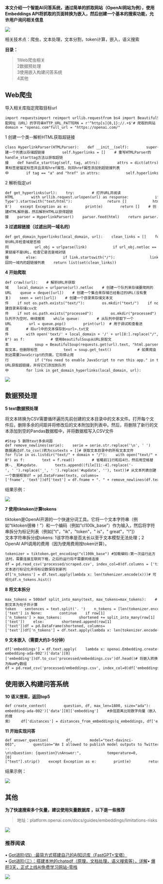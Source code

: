 **本文介绍一个智能AI问答系统，通过简单的抓取网站（OpenAI网站为例），使用Embeddings API将抓取的页面转换为嵌入，然后创建一个基本的搜索功能，允许用户询问相关信息**

![](https://mmbiz.qpic.cn/mmbiz_png/4j9C6A8ZYQFx4p58GnjNEVtqLXVtXnuur7hzf3dbGLSs374guUQKVzI1AEx0JoDfDszTtLLqCAibAciaTHRZiao5g/640?wx_fmt=png)

相关技术点：爬虫，文本处理，文本分割，token计算，嵌入，语义搜索

**目录：** 

> 1Web爬虫相关  
> 2数据预处理  
> 3使用嵌入构建问答系统  
> 4其他

Web爬虫
-----

导入相关库指定爬取目标url

```
import requestsimport reimport urllib.requestfrom bs4 import BeautifulSoupfrom collections import dequefrom html.parser import HTMLParserfrom urllib.parse import urlparseimport osimport pandas as pdimport tiktokenimport openaiimport numpy as npfrom openai.embeddings_utils import distances_from_embeddings, cosine_similarity# 匹配网址（URL）的字符串HTTP_URL_PATTERN = r'^http[s]{0,1}://.+$'# 爬取的网站domain = "openai.com"full_url = "https://openai.com/"
```

1 创建一个类--解析HTML获取超链接

```
class HyperlinkParser(HTMLParser):    def __init__(self):        super().__init__()        # 创建一个列表以存储超链接        self.hyperlinks = []    # 重写HTMLParser的handle_starttag方法以获取超链接    def handle_starttag(self, tag, attrs):        attrs = dict(attrs)        # 如果标签是锚定标签并且具有href属性，则将href属性添加到超链接列表中        if tag == "a" and "href" in attrs:            self.hyperlinks.append(attrs["href"])
```

2 解析指定url

```
def get_hyperlinks(url):    try:        # 打开URL并阅读HTML        with urllib.request.urlopen(url) as response:            if not response.info().get('Content-Type').startswith("text/html"):                return []            html = response.read().decode('utf-8')    except Exception as e:        print(e)        return []    # 创建HTML解析器，然后解析HTML以获得超链接    parser = HyperlinkParser()    parser.feed(html)    return parser.hyperlinks
```

**3 过滤超链接（过滤出同一域名的）**

```
def get_domain_hyperlinks(local_domain, url):    clean_links = []    for link in set(get_hyperlinks(url)):        clean_link = None        if re.search(HTTP_URL_PATTERN, link):            # 解析URL并检查域是否相同            url_obj = urlparse(link)            if url_obj.netloc == local_domain:                clean_link = link        # 如果链接不是URL，检查它是否是相对链接        else:            if link.startswith("/"):                link = link[1:]            elif (                    link.startswith("#")                    or link.startswith("mailto:")                    or link.startswith("tel:")            ):                continue            clean_link = "https://" + local_domain + "/" + link        if clean_link is not None:            if clean_link.endswith("/"):                clean_link = clean_link[:-1]            clean_links.append(clean_link)    # 返回同一域内的超链接列表    return list(set(clean_links))
```

**4 开始爬取**

```
def crawl(url):    # 解析URL并获取域    local_domain = urlparse(url).netloc    # 创建一个队列来存储要爬网的URL    queue = deque([url])    # 创建一个集合来存储已经看过的URL(没有重复)    seen = set([url])    # 创建一个目录来存储文本文件    if not os.path.exists("text/"):        os.mkdir("text/")    if not os.path.exists("text/" + local_domain + "/"):        os.mkdir("text/" + local_domain + "/")    # 创建目录来存储csv文件    if not os.path.exists("processed"):        os.mkdir("processed")    # 当队列不为空时，继续搜索    while queue:        # 从队列中获取下一个URL        url = queue.pop()        print(url)  # 用于调试和查看进度        # 将url中的文本保存到<url>.txt文件        with open('text/' + local_domain + '/' + url[8:].replace("/", "_") + ".txt", "w", encoding="UTF-8") as f:            # 使用BeautifulSoup从URL获取文本            soup = BeautifulSoup(requests.get(url).text, "html.parser")            # 获取文本，但删除标签            text = soup.get_text()            # 如果爬虫到达需要JavaScript的页面，它将停止爬行            if ("You need to enable JavaScript to run this app." in text):                print("Unable to parse page " + url + " due to JavaScript being required")            f.write(text)        # 从URL获取超链接，并将它们添加到队列中        for link in get_domain_hyperlinks(local_domain, url):            if link not in seen:                queue.append(link)                seen.add(link)# start crawl....# crawl(full_url)
```

![](https://mmbiz.qpic.cn/mmbiz_png/4j9C6A8ZYQFx4p58GnjNEVtqLXVtXnuu1NHBCosn9vBu8qLkPlgAPO8micfDoNblQdC6ocbDRB05V2KUI4GkVHQ/640?wx_fmt=png)

数据预处理
-----

**5 text数据预处理**

将文本转换为CSV需要循环遍历先前创建的文本目录中的文本文件。打开每个文件后，删除多余的间距并将修改后的文本附加到列表中。然后，将删除了新行的文本添加到空的Pandas数据框中，并将数据框写入CSV文件

```
#Step 5 删除text多余间距def remove_newlines(serie):    serie = serie.str.replace('\n', ' ')    serie = serie.str.replace('\\n', ' ')    serie = serie.str.replace('  ', ' ')    serie = serie.str.replace('  ', ' ')    return serie### Step 6 text数据通过df.to_csv()转为csvtexts = []# 获取文本目录中的所有文本文件for file in os.listdir("text/" + domain + "/"):    with open("text/" + domain + "/" + file, "r", encoding="UTF-8") as f:        text = f.read()        # 省略前11行和后4行，然后用空格替换-、_和#update.        texts.append((file[11:-4].replace('-', ' ').replace('_', ' ').replace('#update', ''), text))# 从文本列表创建一个数据框架df = pd.DataFrame(texts, columns=['fname', 'text'])df['text'] = df.fname + ". " + remove_newlines(df.text)df.to_csv('processed/scraped.csv')df.head()
```

结果示例：  

![](https://mmbiz.qpic.cn/mmbiz_png/4j9C6A8ZYQFx4p58GnjNEVtqLXVtXnuuWvIIv1sQFbhHlCP2WK7fuAzdYLprj3U0hoHibZvuGOmwISIsVDz8Dlw/640?wx_fmt=png)

**7 使用tiktoken计算tokens**

tiktoken是OpenAI开源的一个快速分词工具。它将一个文本字符串（例如“tiktoken很棒！”）和一个编码（例如“cl100k_base”）作为输入，然后将字符串拆分为标记列表（例如\["t"，"ik"，"token"，" is"，" great"，"!"\]）  
文本字符串拆分成tokens: 1该字符串是否太长以至于文本模型无法处理；2 OpenAI API调用的费用（因为使用费用按token计算）。

```
tokenizer = tiktoken.get_encoding("cl100k_base") #加载编码:第一次运行此方法时，需要连接互联网下载，之后的运行将不需要网络连接df = pd.read_csv('processed/scraped.csv', index_col=0)df.columns = ['title', 'text']# 对文本进行标记化并将标记数保存到新列df['n_tokens'] = df.text.apply(lambda x: len(tokenizer.encode(x)))# 可视化df.n_tokens.hist()
```

**8 将文本拆分**

```
max_tokens = 500def split_into_many(text, max_tokens=max_tokens):    # 分割文本为句子并计算token    sentences = text.split('. ')    n_tokens = [len(tokenizer.encode(" " + sentence)) for sentence in sentences]    chunks = []    tokens_so_far = 0    chunk = []    for sentence, token in zip(sentences, n_tokens):        if tokens_so_far + token > max_tokens:            chunks.append(". ".join(chunk) + ".")            chunk = []            tokens_so_far = 0        if token > max_tokens:            continue        chunk.append(sentence)        tokens_so_far += token + 1    if chunk:        chunks.append(". ".join(chunk) + ".")    return chunksshortened = []for row in df.iterrows():    if row[1]['text'] is None:        continue    if row[1]['n_tokens'] > max_tokens:        shortened += split_into_many(row[1]['text'])    else:        shortened.append(row[1]['text'])df = pd.DataFrame(shortened, columns=['text'])df['n_tokens'] = df.text.apply(lambda x: len(tokenizer.encode(x)))df.n_tokens.hist()
```

**9 文本嵌入（需要大约3-5分钟）**

```
df['embeddings'] = df.text.apply(    lambda x: openai.Embedding.create(input=x, engine='text-embedding-ada-002')['data'][0]['embedding'])df.to_csv('processed/embeddings.csv')df.head()# 将嵌入转换为NumPy数组df = pd.read_csv('processed/embeddings.csv', index_col=0)df['embeddings'] = df['embeddings'].apply(eval).apply(np.array)df.head()
```

使用嵌入构建问答系统
----------

**10 语义搜索，返回top5**

```
def create_context(        question, df, max_len=1800, size="ada"):    """    Create a context for a question by finding the most similar context from the dataframe    """    q_embeddings = openai.Embedding.create(input=question, engine='text-embedding-ada-002')['data'][0]['embedding']    #余弦距离比较数字向量（嵌入的搜索）    df['distances'] = distances_from_embeddings(q_embeddings, df['embeddings'].values, distance_metric='cosine')    returns = []    cur_len = 0    for i, row in df.sort_values('distances', ascending=True).iterrows():        cur_len += row['n_tokens'] + 4        if cur_len > max_len:            break        returns.append(row["text"])    return "\n\n###\n\n".join(returns)
```

**11 开始实现问答**

```
def answer_question(        df,        model="text-davinci-003",        question="Am I allowed to publish model outputs to Twitter, without a human review?",        max_len=1800,        size="ada",        debug=False,        max_tokens=150,        stop_sequence=None):    """    Answer a question based on the most similar context from the dataframe texts    """    context = create_context(        question,        df,        max_len=max_len,        size=size,    )    if debug:        print("Context:\n" + context)        print("\n\n")    try:        response = openai.Completion.create(            prompt=f"Answer the question based on the context below, and if the question can't be answered based on the context, say \"I don't know\"\n\nContext: {context}\n\n---\n\nQuestion: {question}\nAnswer:",            temperature=0,            max_tokens=max_tokens,            top_p=1,            frequency_penalty=0,            presence_penalty=0,            stop=stop_sequence,            model=model,        )        return response["choices"][0]["text"].strip()    except Exception as e:        print(e)        return ""print(answer_question(df, question="What day is it?", debug=False))print(answer_question(df, question="What is our newest embeddings model?"))
```

结果示例：

![](https://mmbiz.qpic.cn/mmbiz_png/4j9C6A8ZYQFx4p58GnjNEVtqLXVtXnuunqW4JlFPyhVZpm43iang0km8AaNFGevv8wKOoevfw3CicOVtb6qCVicxg/640?wx_fmt=png)

其他
--

**为了快速搜索多个矢量，建议使用矢量数据库 ，以下是一些推荐**

> 地址：platform.openai.com/docs/guides/embeddings/limitations-risks

![](https://mmbiz.qpic.cn/mmbiz_png/4j9C6A8ZYQFx4p58GnjNEVtqLXVtXnuu49M9FYuiaUhPEtRwXsyLib1bmLxDibtMcficFGxovPAHKoy9PENW1vFBcA/640?wx_fmt=png)

### **推荐阅读**

• [Gpt进阶(四）:最简方式搭建自己的AI知识库（FastGPT+宝塔）](http://mp.weixin.qq.com/s?__biz=MzkzMDIxODk2MQ==&mid=2247486134&idx=1&sn=f9152903b9a8ec61755cac79ab2ef475&chksm=c27cdc08f50b551e899702c9754cf53ad79f42f6c2c140135e4a6c9e8ed95d2af8df56ebebd8&scene=21#wechat_redirect)  
• [Gpt进阶(三）：搭建本地的chatpdf（原理，文档处理，语义搜索等），详解](http://mp.weixin.qq.com/s?__biz=MzkzMDIxODk2MQ==&mid=2247486067&idx=1&sn=de399169b983fa5781a344a70001ded6&chksm=c27cdccdf50b55dbdc1f4b211d8dfd6491b387aef59da6859c874f44c36fa08dade71a2db384&scene=21#wechat_redirect)• [爆肝3天，正式上线AI免费学习网站-零栈](http://mp.weixin.qq.com/s?__biz=MzkzMDIxODk2MQ==&mid=2247486046&idx=1&sn=a611311bc16b87a54fe09a190baa16bf&chksm=c27cdce0f50b55f65093afe0f01d0ce9656ef7e925bce00441ed68caf1d161ed3c731bb87ab7&scene=21#wechat_redirect)

![](https://mmbiz.qpic.cn/mmbiz_gif/7ibzJsmgW5wguO21SlkBAdxJgAicEOVCzDiaObyzEAEMTI527clib7gHvKfBtDu8MJZLwwEIVuVBmqfn01fmLDdTfQ/640?wx_fmt=gif&wxfrom=5&wx_lazy=1)